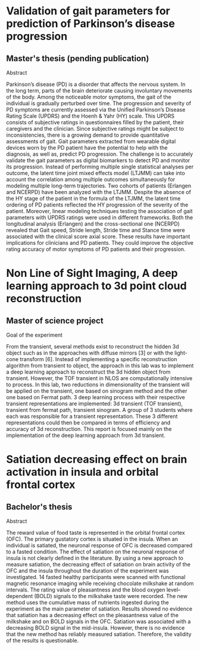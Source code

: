 

# Validation of gait parameters for prediction of Parkinson’s disease progression

## Master's thesis (pending publication)

Abstract

Parkinson’s disease (PD) is a disorder that affects the nervous system. In the long term,
parts of the brain deteriorate causing involuntary movements of the body. Among
the noticeable motor symptoms, the gait of the individual is gradually perturbed over
time. The progression and severity of PD symptoms are currently assessed via the
Unified Parkinson’s Disease Rating Scale (UPDRS) and the Hoenh & Yahr (HY) scale.
This UPDRS consists of subjective ratings in questionnaires filled by the patient, their
caregivers and the clinician. Since subjective ratings might be subject to inconsistencies,
there is a growing demand to provide quantitative assessments of gait. Gait parameters
extracted from wearable digital devices worn by the PD patient have the potential
to help with the diagnosis, as well as, predict PD progression. The challenge is to
accurately validate the gait parameters as digital biomarkers to detect PD and monitor
its progression.
Instead of performing multiple single statistical analyses per outcome, the latent
time joint mixed effects model (LTJMM) can take into account the correlation among
multiple outcomes simultaneously for modeling multiple long-term trajectories. Two
cohorts of patients (Erlangen and NCERPD) have been analyzed with the LTJMM.
Despite the absence of the HY stage of the patient in the formula of the LTJMM, the
latent time ordering of PD patients reflected the HY progression of the severity of the
patient.
Moreover, linear modeling techniques testing the association of gait parameters with
UPDRS ratings were used in different frameworks. Both the longitudinal analysis
(Erlangen) and the cross-sectional one (NCERPD) revealed that Gait speed, Stride
length, Stride time and Stance time were associated with the clinical score axial score.
These results have important implications for clinicians and PD patients. They could
improve the objective rating accuracy of motor symptoms of PD patients and their
progression.




# Non Line of Sight Imaging, A deep learning approach to 3d point cloud reconstruction
## Master of science project

Goal of the experiment

From the transient, several methods exist to reconstruct the hidden 3d object such as in
the approaches with diffuse mirrors [3] or with the light-cone transform [6]. Instead of
implementing a specific reconstruction algorithm from transient to object, the approach in
this lab was to implement a deep learning approach to reconstruct the 3d hidden object from
transient. However, the TOF transient in NLOS are computationally intensive to process.
In this lab, two reductions in dimensionality of the transient will be applied on the transient,
one based on sinogram method and the other one based on Fermat path. 3 deep learning
process with their respective transient representations are implemented: 3d transient (TOF
transient), transient from fermat path, transient sinogram. A group of 3 students where
each was responsible for a transient representation. These 3 different representations could
then be compared in terms of efficiency and accuracy of 3d reconstruction. This report is
focused mainly on the implementation of the deep learning approach from 3d transient.



# Satiation decreasing effect on brain activation in insula and orbital frontal cortex

## Bachelor's thesis
Abstract

The reward value of food taste is represented in the orbital frontal cortex (OFC). The
primary gustatory cortex is situated in the insula. When an individual is satiated, the
neuronal response of OFC is decreased compared to a fasted condition. The effect
of satiation on the neuronal response of insula is not clearly defined in the literature.
By using a new approach to measure satiation, the decreasing effect of satiation on
brain activity of the OFC and the insula throughout the duration of the experiment
was investigated. 14 fasted healthy participants were scanned with functional
magnetic resonance imaging while receiving chocolate milkshake at random
intervals. The rating value of pleasantness and the blood oxygen level–dependent
(BOLD) signals to the milkshake taste were recorded. The new method uses the
cumulative mass of nutrients ingested during the experiment as the main parameter
of satiation. Results showed no evidence that satiation has a decreasing effect on
the pleasantness value of the milkshake and on BOLD signals in the OFC. Satiation
was associated with a decreasing BOLD signal in the mid-insula. However, there is
no evidence that the new method has reliably measured satiation. Therefore, the
validity of the results is questionable.



